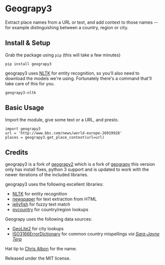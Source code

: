 Geograpy3
=========

Extract place names from a URL or text, and add context to those names -- for 
example distinguishing between a country, region or city. 


## Install & Setup

Grab the package using `pip` (this will take a few minutes)

    pip install geograpy3

geograpy3 uses [NLTK](http://www.nltk.org/) for entity recognition, so you'll also need 
to download the models we're using. Fortunately there's a command that'll take 
care of this for you. 

    geograpy3-nltk

## Basic Usage

Import the module, give some text or a URL, and presto.

    import geograpy3
    url = 'http://www.bbc.com/news/world-europe-26919928'
    places = geograpy3.get_place_context(url=url)


## Credits

geograpy3 is a fork of [geograpy2](https://github.com/Corollarium/geograpy2) which is a fork of [geograpy](https://github.com/ushahidi/geograpy) this version only has install fixes, python 3 support and is updated to work with the newer iterations of the included libraries.

geograpy3 uses the following excellent libraries:

* [NLTK](http://www.nltk.org/) for entity recognition
* [newspaper](https://github.com/codelucas/newspaper) for text extraction from HTML
* [jellyfish](https://github.com/sunlightlabs/jellyfish) for fuzzy text match
* [pycountry](https://pypi.python.org/pypi/pycountry) for country/region lookups

Geograpy uses the following data sources:

* [GeoLite2](http://dev.maxmind.com/geoip/geoip2/geolite2/) for city lookups
* [ISO3166ErrorDictionary](https://github.com/bodacea/countryname/blob/master/countryname/databases/ISO3166ErrorDictionary.csv) for common country mispellings _via [Sara-Jayne Terp](https://github.com/bodacea)_

Hat tip to [Chris Albon](https://github.com/chrisalbon) for the name.

Released under the MIT license.
